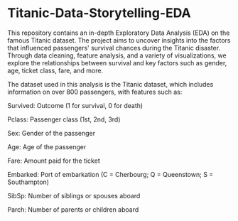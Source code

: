 # Titanic-Data-Storytelling-EDA
This repository contains an in-depth Exploratory Data Analysis (EDA) on the famous Titanic dataset. The project aims to uncover insights into the factors that influenced passengers' survival chances during the Titanic disaster. Through data cleaning, feature analysis, and a variety of visualizations, we explore the relationships between survival and key factors such as gender, age, ticket class, fare, and more.

The dataset used in this analysis is the Titanic dataset, which includes information on over 800 passengers, with features such as:

Survived: Outcome (1 for survival, 0 for death)

Pclass: Passenger class (1st, 2nd, 3rd)

Sex: Gender of the passenger

Age: Age of the passenger

Fare: Amount paid for the ticket

Embarked: Port of embarkation (C = Cherbourg; Q = Queenstown; S = Southampton)

SibSp: Number of siblings or spouses aboard

Parch: Number of parents or children aboard
